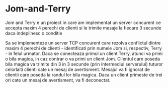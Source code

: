 # Jom-and-Terry
Jom and Terry e un proiect in care am implementat un server concurent ce accepta maxim 4 perechi de clienti si le trimite mesaje la fiecare 3 secunde daca indeplinesc o conditie


Sa se implementeze un server TCP concurent care rezolva conflictul dintre maxim 4 perechi de clienti - identificati prin numele Jom si, respectiv, Terry - in felul urmator. Daca se conecteaza primul un client Terry, atunci va primi o bila magica, in caz contrar o va primi un client Jom. Clientul care poseda bila magica va trimite din 3 in 3 secunde (prin intermediul serverului) tuturor celorlalti clienti cate un mesaj de avertisment. Mesajul va fi ignorat de clientii care poseda la randul lor bila magica. Daca un client primeste de trei ori cate un mesaj de avertisment, va fi deconectat.

